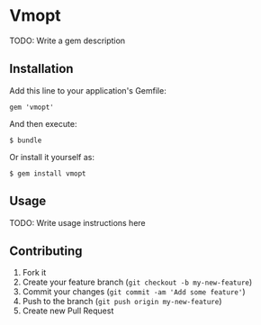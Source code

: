 # Vmopt

TODO: Write a gem description

## Installation

Add this line to your application's Gemfile:

    gem 'vmopt'

And then execute:

    $ bundle

Or install it yourself as:

    $ gem install vmopt

## Usage

TODO: Write usage instructions here

## Contributing

1. Fork it
2. Create your feature branch (`git checkout -b my-new-feature`)
3. Commit your changes (`git commit -am 'Add some feature'`)
4. Push to the branch (`git push origin my-new-feature`)
5. Create new Pull Request
